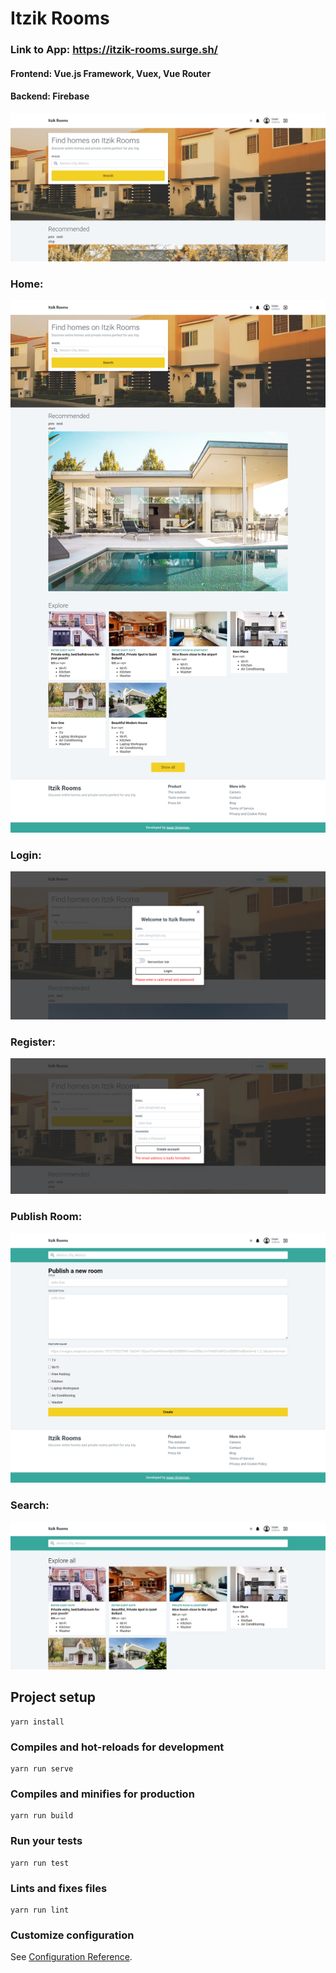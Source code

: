 # Itzik Rooms

### Link to App: https://itzik-rooms.surge.sh/

#### Frontend: Vue.js Framework, Vuex, Vue Router
#### Backend: Firebase

![Main](https://raw.githubusercontent.com/Grois333/Itzik-Rooms/master/images/featured.png)



### Home:

![Home](https://raw.githubusercontent.com/Grois333/Itzik-Rooms/master/images/home.png)



### Login:

![Login](https://raw.githubusercontent.com/Grois333/Itzik-Rooms/master/images/login.png)


### Register:

![Contact](https://raw.githubusercontent.com/Grois333/Itzik-Rooms/master/images/register.png)


### Publish Room:

![Requests](https://raw.githubusercontent.com/Grois333/Itzik-Rooms/master/images/publish%20room.png)


### Search:

![Requests](https://raw.githubusercontent.com/Grois333/Itzik-Rooms/master/images/search.png)



## Project setup
```
yarn install
```

### Compiles and hot-reloads for development
```
yarn run serve
```

### Compiles and minifies for production
```
yarn run build
```

### Run your tests
```
yarn run test
```

### Lints and fixes files
```
yarn run lint
```

### Customize configuration
See [Configuration Reference](https://cli.vuejs.org/config/).
